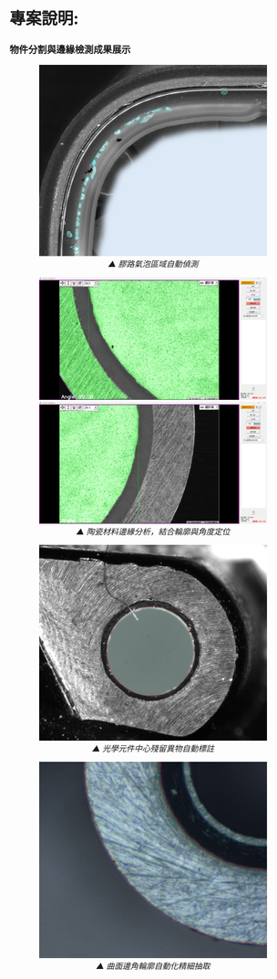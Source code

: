 # 專案說明:

<h3> 物件分割與邊緣檢測成果展示</h3>

<p align="center">
  <img src="Result Photo/bubbles_in_glue_path.png" alt="Bubbles in glue path" width="400"/><br>
  <em>▲ 膠路氣泡區域自動偵測</em>
</p>

<p align="center">
  <img src="Result Photo/ceramics_material_edge_1.png" alt="Ceramic edge 1" width="400"/>
  <img src="Result Photo/ceramics_material_edge_2.png" alt="Ceramic edge 2" width="400"/><br>
  <em>▲ 陶瓷材料邊緣分析，結合輪廓與角度定位</em>
</p>

<p align="center">
  <img src="Result Photo/fiber_on_circle.png" alt="Fiber on circular object" width="400"/><br>
  <em>▲ 光學元件中心殘留異物自動標註</em>
</p>

<p align="center">
  <img src="Result Photo/Round_corner_edge.png" alt="Round corner edge segmentation" width="400"/><br>
  <em>▲ 曲面邊角輪廓自動化精細抽取</em>
</p>
